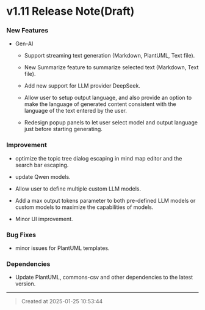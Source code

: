 # v1.11 Release Note(Draft)

### New Features

* Gen-AI

	* Support streaming text generation (Markdown, PlantUML, Text file).

	* New Summarize feature to summarize selected text (Markdown, Text file).

	* Add new support for LLM provider DeepSeek.

	* Allow user to setup output language, and also provide an option to make the language of generated content consistent with the language of the text entered by the user.

	* Redesign popup panels to let user select model and output language just before starting generating.


### Improvement

* optimize the topic tree dialog escaping in mind map editor and the search bar escaping.   

* update Qwen models.  

* Allow user to define multiple custom LLM models.

* Add a max output tokens parameter to both pre-defined LLM models or custom models to maximize the capabilities of models.

* Minor UI improvement.

### Bug Fixes

* minor issues for PlantUML templates.   

### Dependencies

* Update PlantUML, commons-csv and other dependencies to the latest version.

---
> Created at 2025-01-25 10:53:44
